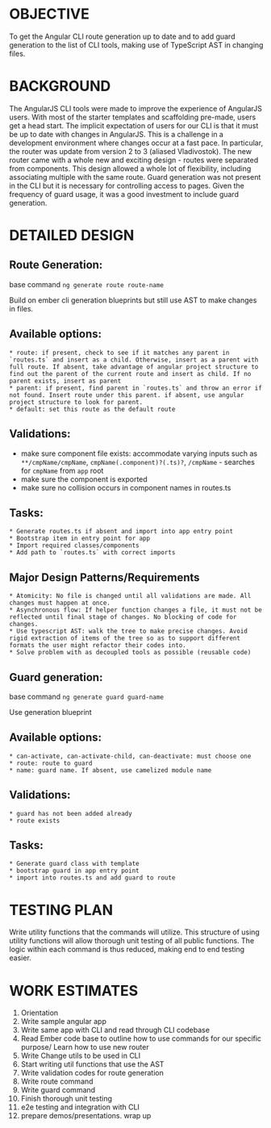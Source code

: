 OBJECTIVE
==========
To get the Angular CLI route generation up to date and to add guard generation to the list of CLI tools, making use of TypeScript AST in changing files.

BACKGROUND
============

The AngularJS CLI tools were made to improve the experience of AngularJS users. With most of the starter templates and scaffolding pre-made, users get a head start. The implicit expectation of users for our CLI is that it must be up to date with changes in AngularJS. This is a challenge in a development environment where changes occur at a fast pace. In particular, the router was update from version 2 to 3 (aliased Vladivostok). The new router came with a whole new and exciting design - routes were separated from components. This design allowed a whole lot of flexibility, including associating multiple with the same route. Guard generation was not present in the CLI but it is necessary for controlling access to pages. Given the frequency of guard usage, it was a good investment to include guard generation.


DETAILED DESIGN
===============

Route Generation:
-----------------
base command `ng generate route route-name`

Build on ember cli generation blueprints but still use AST to make changes in files.

Available options:
-----------------
	* route: if present, check to see if it matches any parent in `routes.ts` and insert as a child. Otherwise, insert as a parent with full route. If absent, take advantage of angular project structure to find out the parent of the current route and insert as child. If no parent exists, insert as parent 
	* parent: if present, find parent in `routes.ts` and throw an error if not found. Insert route under this parent. if absent, use angular project structure to look for parent. 
	* default: set this route as the default route

Validations:
-----------
   * make sure component file exists: accommodate varying inputs
 	such as `**/cmpName/cmpName`, `cmpName(.component)?(.ts)?`, `/cmpName` - searches for `cmpName` from `app` root
   * make sure the component is exported
   * make sure no collision occurs in component names in routes.ts

Tasks:
------
	* Generate routes.ts if absent and import into app entry point
	* Bootstrap item in entry point for app
	* Import required classes/components
	* Add path to `routes.ts` with correct imports

Major Design Patterns/Requirements
----------------------------------
	* Atomicity: No file is changed until all validations are made. All changes must happen at once. 
	* Asynchronous flow: If helper function changes a file, it must not be reflected until final stage of changes. No blocking of code for changes.
	* Use typescript AST: walk the tree to make precise changes. Avoid rigid extraction of items of the tree so as to support different formats the user might refactor their codes into.
	* Solve problem with as decoupled tools as possible (reusable code)

Guard generation:
----------------
base command `ng generate guard guard-name`

Use generation blueprint

Available options:
------------------
	* can-activate, can-activate-child, can-deactivate: must choose one
	* route: route to guard
	* name: guard name. If absent, use camelized module name

Validations:
------------
	* guard has not been added already
	* route exists

Tasks:
------
	* Generate guard class with template
	* bootstrap guard in app entry point
	* import into routes.ts and add guard to route

TESTING PLAN
============
Write utility functions that the commands will utilize. This structure of using utility functions will allow thorough unit testing of all public functions. The logic within each command is thus reduced, making end to end testing easier.

WORK ESTIMATES
===============
1. Orientation
2. Write sample angular app
3. Write same app with CLI and read through CLI codebase
4. Read Ember code base to outline how to use commands for our specific purpose/ Learn how to use new router
5. Write Change utils to be used in CLI
6. Start writing util functions that use the AST
7. Write validation codes for route generation
8. Write route command
9. Write guard command
10. Finish thorough unit testing
11. e2e testing and integration with CLI
12. prepare demos/presentations. wrap up

